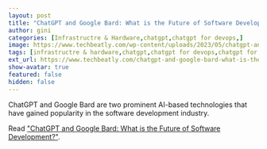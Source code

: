 ```yaml
---
layout: post
title: "ChatGPT and Google Bard: What is the Future of Software Development?"
author: gini
categories: [Infrastructre & Hardware,chatgpt,chatgpt for devops,]
image: https://www.techbeatly.com/wp-content/uploads/2023/05/chatgpt-and-google-bard-what-is-the-future-of-software-development-1024x576.png
tags: [infrastructre & hardware,chatgpt,chatgpt for devops,chatgpt for software development,software and ai,]
ext_url: https://www.techbeatly.com/chatgpt-and-google-bard-what-is-the-future-of-software-development/
show-avatar: true
featured: false
hidden: false
---
```


ChatGPT and Google Bard are two prominent AI-based technologies that have gained popularity in the software development industry.

Read ["ChatGPT and Google Bard: What is the Future of Software Development?"](https://www.techbeatly.com/chatgpt-and-google-bard-what-is-the-future-of-software-development/).